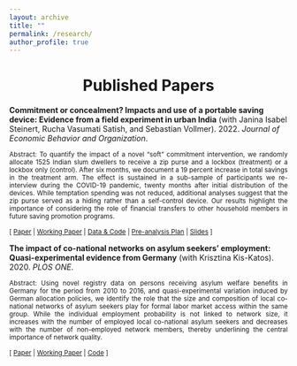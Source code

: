```yaml
---
layout: archive
title: ""
permalink: /research/
author_profile: true
---
```


# <center> Published Papers </center>

**Commitment or concealment? Impacts and use of a portable saving device: Evidence from a field experiment in urban India** (with Janina Isabel Steinert, Rucha Vasumati Satish, and Sebastian Vollmer). 2022. *Journal of Economic Behavior and Organization*. 

<p align="justify"> <small>
Abstract: To quantify the impact of a novel “soft” commitment intervention, we randomly allocate 1525 Indian slum dwellers to receive a zip purse and a lockbox (treatment) or a lockbox only (control). After six months, we document a 19 percent increase in total savings in the treatment arm. The effect is sustained in a sub-sample of participants we re-interview during the COVID-19 pandemic, twenty months after initial distribution of the devices. While temptation spending was not reduced, additional analyses suggest that the zip purse served as a hiding rather than a self-control device. Our results highlight the importance of considering the role of financial transfers to other household members in future saving promotion programs.</small>  </p> 

<small> \[ [Paper](https://www-sciencedirect-com.proxy.bnl.lu/science/article/pii/S0167268121004984) | [Working Paper](http://FelixStips.github.io/files/pune_rct_wp.pdf) | [Data & Code](https://osf.io/p8dj5/) | [Pre-analysis Plan](http://FelixStips.github.io/files/pap_pune_rct.pdf) | [Slides](http://FelixStips.github.io/files/slides_pune.pdf) \] </small>


**The impact of co-national networks on asylum seekers’ employment: Quasi-experimental evidence from Germany** (with Krisztina Kis-Katos). 2020. *PLOS ONE*. 

<p align="justify"> <small>
Abstract: Using novel registry data on persons receiving asylum welfare benefits in Germany for the period from 2010 to 2016, and quasi-experimental variation induced by German allocation policies, we identify the role that the size and composition of local co-national networks of asylum seekers play for formal labor market access within the same group. While the individual employment probability is not linked to network size, it increases with the number of employed local co-national asylum seekers and decreases with the number of non-employed network members, thereby underlining the central importance of network quality.</small>  </p> 

<small> \[ [Paper](https://doi.org/10.1371/journal.pone.0236996) | [Working Paper](http://FelixStips.github.io/files/dp_networks.pdf) | [Code](http://FelixStips.github.io/files/plosone_final.do) \] </small>
